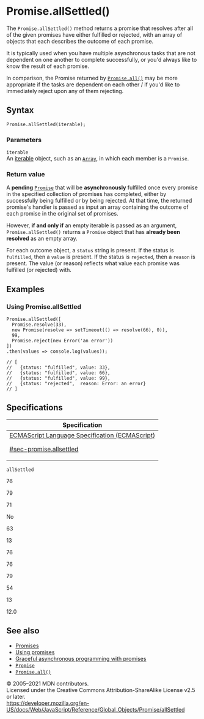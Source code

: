 # Promise.allSettled()

The `Promise.allSettled()` method returns a promise that resolves after all of the given promises have either fulfilled or rejected, with an array of objects that each describes the outcome of each promise.

It is typically used when you have multiple asynchronous tasks that are not dependent on one another to complete successfully, or you'd always like to know the result of each promise.

In comparison, the Promise returned by [`Promise.all()`](all) may be more appropriate if the tasks are dependent on each other / if you'd like to immediately reject upon any of them rejecting.

## Syntax

    Promise.allSettled(iterable);

### Parameters

`iterable`  
An [iterable](../../iteration_protocols) object, such as an [`Array`](../array), in which each member is a `Promise`.

### Return value

A **pending** [`Promise`](../promise) that will be **asynchronously** fulfilled once every promise in the specified collection of promises has completed, either by successfully being fulfilled or by being rejected. At that time, the returned promise's handler is passed as input an array containing the outcome of each promise in the original set of promises.

However, **if and only if** an empty iterable is passed as an argument, `Promise.allSettled()` returns a `Promise` object that has **already been resolved** as an empty array.

For each outcome object, a `status` string is present. If the status is `fulfilled`, then a `value` is present. If the status is `rejected`, then a `reason` is present. The value (or reason) reflects what value each promise was fulfilled (or rejected) with.

## Examples

### Using Promise.allSettled

    Promise.allSettled([
      Promise.resolve(33),
      new Promise(resolve => setTimeout(() => resolve(66), 0)),
      99,
      Promise.reject(new Error('an error'))
    ])
    .then(values => console.log(values));

    // [
    //   {status: "fulfilled", value: 33},
    //   {status: "fulfilled", value: 66},
    //   {status: "fulfilled", value: 99},
    //   {status: "rejected",  reason: Error: an error}
    // ]

## Specifications

<table><thead><tr class="header"><th>Specification</th></tr></thead><tbody><tr class="odd"><td><a href="https://tc39.es/ecma262/#sec-promise.allsettled">ECMAScript Language Specification (ECMAScript) 
<br/>

<span class="small">#sec-promise.allsettled</span></a></td></tr></tbody></table>

`allSettled`

76

79

71

No

63

13

76

76

79

54

13

12.0

## See also

-   [Promises](https://developer.mozilla.org/en-US/docs/Archive/Add-ons/Techniques/Promises)
-   [Using promises](https://developer.mozilla.org/en-US/docs/Web/JavaScript/Guide/Using_promises)
-   [Graceful asynchronous programming with promises](https://developer.mozilla.org/en-US/docs/Learn/JavaScript/Asynchronous/Promises)
-   [`Promise`](../promise)
-   [`Promise.all()`](all)

© 2005–2021 MDN contributors.  
Licensed under the Creative Commons Attribution-ShareAlike License v2.5 or later.  
<a href="https://developer.mozilla.org/en-US/docs/Web/JavaScript/Reference/Global_Objects/Promise/allSettled" class="_attribution-link">https://developer.mozilla.org/en-US/docs/Web/JavaScript/Reference/Global_Objects/Promise/allSettled</a>
